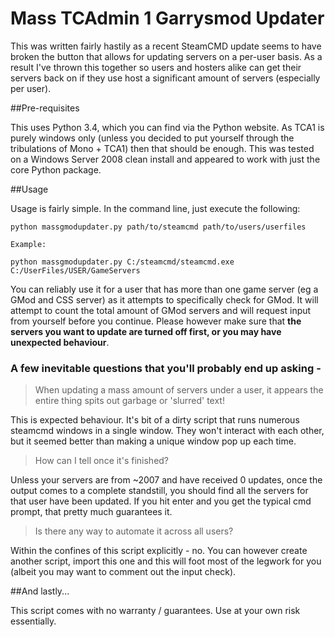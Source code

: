 # Mass TCAdmin 1 Garrysmod Updater

This was written fairly hastily as a recent SteamCMD update seems to have broken the button that allows for updating servers on a per-user basis. As a result I've thrown this together so users and hosters alike can get their servers back on if they use host a significant amount of servers (especially per user).

##Pre-requisites

This uses Python 3.4, which you can find via the Python website. As TCA1 is purely windows only (unless you decided to put yourself through the tribulations of Mono + TCA1) then that should be enough. This was tested on a Windows Server 2008 clean install and appeared to work with just the core Python package. 

##Usage

Usage is fairly simple. In the command line, just execute the following:

```
python massgmodupdater.py path/to/steamcmd path/to/users/userfiles

Example: 

python massgmodupdater.py C:/steamcmd/steamcmd.exe C:/UserFiles/USER/GameServers
```

You can reliably use it for a user that has more than one game server (eg a GMod and CSS server) as it attempts to specifically check for GMod. It will attempt to count the total amount of GMod servers and will request input from yourself before you continue. Please however make sure that **the servers you want to update are turned off first, or you may have unexpected behaviour**.

### A few inevitable questions that you'll probably end up asking -

> When updating a mass amount of servers under a user, it appears the entire thing spits out garbage or 'slurred' text!

This is expected behaviour. It's bit of a dirty script that runs numerous steamcmd windows in a single window. They won't interact with each other, but it seemed better than making a unique window pop up each time.

> How can I tell once it's finished?

Unless your servers are from ~2007 and have received 0 updates, once the output comes to a complete standstill, you should find all the servers for that user have been updated. If you hit enter and you get the typical cmd prompt, that pretty much guarantees it. 

> Is there any way to automate it across all users?

Within the confines of this script explicitly - no. You can however create another script, import this one and this will foot most of the legwork for you (albeit you may want to comment out the input check). 

##And lastly...

This script comes with no warranty / guarantees. Use at your own risk essentially. 
